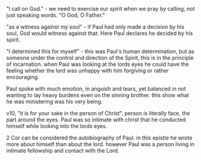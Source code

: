 "I call on God." - we need to exercise our spirit when we pray by calling, not just speaking words. "O God, O Father."

"as a witness against my soul" - if Paul had only made a decision by his soul, God would witness against that. Here Paul declares he decided by his spirit.

"I determined this for myself" - this was Paul's human determination, but as someone under the control and direction of the Spirit, this is in the principle of incarnation. when Paul was looking at the lords eyes he could have the feeling whether the lord was unhappy with him forgiving or rather encouraging.

Paul spoke with much emotion, in anguish and tears, yet balanced in not wanting to lay heavy burdens even on the sinning brother. this show what he was ministering was his very being.

v10, "it is for your sake in the person of Christ". person is literally face, the part around the eyes. Paul was so intimate with christ that he conducted himself while looking into the lords eyes.

2 Cor can be considered the autobiography of Paul. in this epistle he wrote more about himself than about the lord. however Paul was a person living in intimate fellowship and contact with the Lord.
